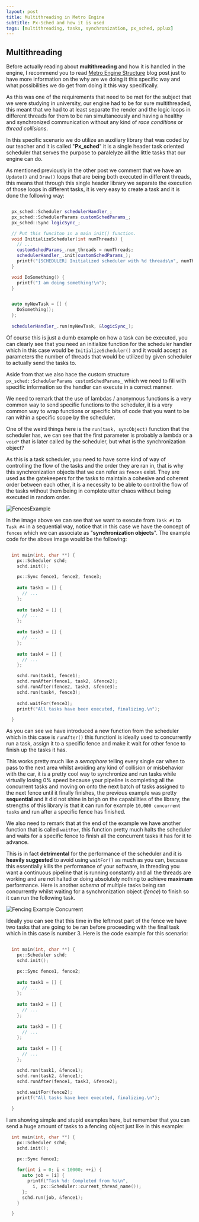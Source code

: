 ```yaml
---
layout: post
title: Multithreading in Metro Engine
subtitle: Px-Sched and how it is used
tags: [multithreading, tasks, synchronization, px_sched, pplux]
---
```


## Multithreading <Px-Scheduler>
  
  Before actually reading about **multithreading** and how it is handled in the engine, I recommend you to read [Metro Engine Structure](https://metro-engine.github.io/2021-05-13-Metro_Engine_Structure/)  blog post just to have more information on the why are we doing it this specific way and what possibilities we do get from doing it this way specifically.

  As this was one of the requirements that need to be met for the subject that we were studying in university, our engine had to be for sure multithreaded, this meant that we had to at least separate the render and the logic loops in different threads for them to be ran simultaneously and having a healthy and synchronized communication without any kind of _race conditions_ or _thread collisions_.
  
  In this specific scenario we do utilize an auxiliary library that was coded by our teacher and it is called "**Px_sched**" it is a single header task oriented scheduler that serves the purpose to paralelyze all the little tasks that our engine can do.
  
  As mentioned previously in the other post we comment that we have an `Update()` and `Draw()` loops that are being both executed in different threads, this means that through this single header library we separate the execution of those loops in different tasks, it is very easy to create a task and it is done the following way:

```cpp

  px_sched::Scheduler schedulerHandler_;
  px_sched::SchedulerParams customSchedParams_;
  px_sched::Sync logicSync_;

  // Put this funciton in a main init() function.
  void InitializeScheduler(int numThreads) {
    // ...
    customSchedParams_.num_threads = numThreads;
    schedulerHandler_.init(customSchedParams_);
    printf("[SCHEDULER] Initialized scheduler with %d threads\n", numThreads);
  }

  void DoSomething() {
    printf("I am doing something!\n");
  }


  auto myNewTask = [] {
    DoSomething();
  };
  
  schedulerHandler_.run(myNewTask, &logicSync_);


```
  
  Of course this is just a dumb example on how a task can be executed, you can clearly see that you need an initialize function for the scheduler handler which in this case would be `InitializeScheduler()` and it would accept as parameters the number of threads that would be utilized by given scheduler to actually send the tasks to. 
  
  Aside from that we also hace the custom structure `px_sched::SchedulerParams customSchedParams_` which we need to fill with specific information so the handler can execute in a correct manner.
  
  We need to remark that the use of lambdas / anonymous functions is a very common way to send specific functions to the scheduler, it is a very common way to wrap functions or specific bits of code that you want to be ran within a specific scope by the scheduler.
  
  One of the weird things here is the `run(task, syncObject)` function that the scheduler has, we can see that the first parameter is probably a lambda or a `void*` that is later called by the scheduler, but what is the synchronization object?
  
  As this is a task scheduler, you need to have some kind of way of controlling the flow of the tasks and the order they are ran in, that is why this synchronization objects that we can refer as `fences` exist. They are used as the gatekeepers for the tasks to maintain a cohesive and coherent order between each other, it is a necessity to be able to control the flow of the tasks without them being in complete utter chaos without being executed in random order.
  
  ![FencesExample](https://i.imgur.com/wpes1Tt.png)
  
    
  In the image above we can see that we want to execute from `Task #1` to `Task #4` in a sequential way, notice that in this case we have the concept of `fences` which we can associate as "**synchronization objects**". The example code for the above image would be the following:

```cpp

  int main(int, char **) {
    px::Scheduler schd;
    schd.init();

    px::Sync fence1, fence2, fence3;
    
    auto task1 = [] {
      // ...
    };
    
    auto task2 = [] {
      // ...
    };
    
    auto task3 = [] {
      // ...
    };
    
    auto task4 = [] {
      // ...
    };

    schd.run(task1, fence1);
    schd.runAfter(fence1, task2, &fence2);
    schd.runAfter(fence2, task3, &fence3);
    schd.run(task4, fence3);
    
    schd.waitFor(fence3);
    printf("All tasks have been executed, finalizing.\n");

  }

```

  As you can see we have introduced a new function from the scheduler which in this case is `runAfter()` this functionl is ideally used to concurrently run a task, assign it to a specific fence and make it wait for other fence to finish up the tasks it has.
  
  This works pretty much like a _semaphore_ telling every single car when to pass to the next area whilst avoiding any kind of collision or misbehavior with the car, it is a pretty cool way to synchronize and run tasks while virtually losing 0% speed because your pipeline is completing all the concurrent tasks and moving on onto the next batch of tasks assigned to the next fence until it finally finishes, the previous example was pretty **sequential** and it did not shine in brigh on the capabilities of the library, the strengths of this library is that it can run for example `10,000 concurrent tasks` and run after a specific fence has finished.
  
   We also need to remark that at the end of the example we have another function that is called `waitFor`, this function pretty much halts the scheduler and waits for a specific fence to finish all the concurrent tasks it has for it to advance. 
   
   This is in fact **detrimental** for the performance of the scheduler and it is **heavily suggested** to avoid using `waitFor()` as much as you can, because this essentially kills the performance of your software, in threading you want a continuous pipeline that is running constantly and all the threads are working and are not halted or doing absolutely nothing to achieve **maximum** performance. Here is another _schema_ of multiple tasks being ran concurrently whilst waiting for a synchronization object (_fence_) to finish so it can run the following task.

![Fencing Example Concurrent](https://i.imgur.com/XktMhcm.png)

  Ideally you can see that this time in the leftmost part of the fence we have two tasks that are going to be ran before proceeding with the final task which in this case is number 3. Here is the code example for this scenario:

```cpp

  int main(int, char **) {
    px::Scheduler schd;
    schd.init();

    px::Sync fence1, fence2;
    
    auto task1 = [] {
      // ...
    };
    
    auto task2 = [] {
      // ...
    };
    
    auto task3 = [] {
      // ...
    };
    
    auto task4 = [] {
      // ...
    };

    schd.run(task1, &fence1);
    schd.run(task2, &fence1);
    schd.runAfter(fence1, task3, &fence2);
    
    schd.waitFor(fence2);
    printf("All tasks have been executed, finalizing.\n");

  }

```

  I am showing simple and stupid examples here, but remember that you can send a huge amount of tasks to a fencing object just like in this example:

```cpp
  int main(int, char **) {
    px::Scheduler schd;
    schd.init();

    px::Sync fence1;
    
    for(int i = 0; i < 10000; ++i) {
      auto job = [i] {
        printf("Task %d: Completed from %s\n",
          i, px::Scheduler::current_thread_name());
      };
      schd.run(job, &fence1);
    }

  }

```
  
  
